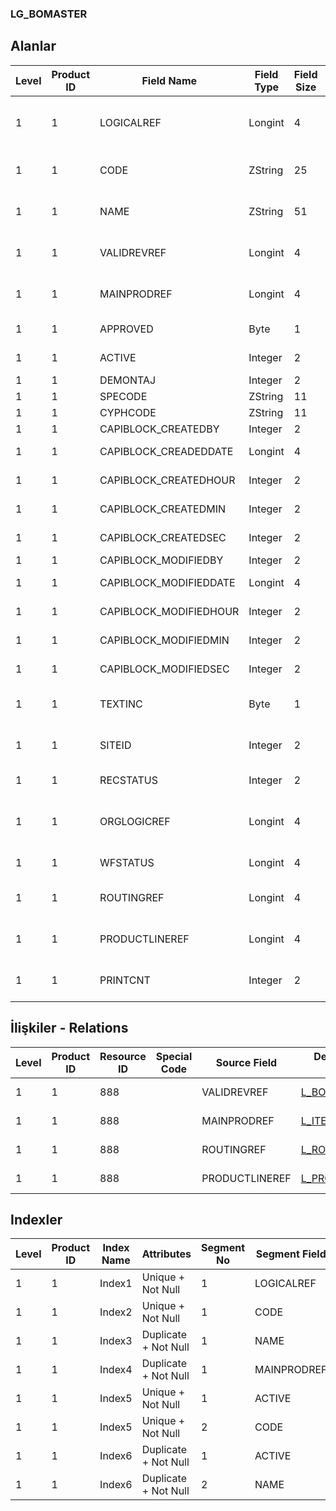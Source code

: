 ### LG_BOMASTER

## Alanlar

**Level**|**Product ID**|**Field Name**|**Field Type**|**Field Size**|**Field Offset**|**Türkçe Açıklama**|**Expression**
-----|-----|-----|-----|-----|-----|-----|-----
1|1|LOGICALREF|Longint|4|0|Ürün Reçetesi Logical Ref.|Bill Of Material Logical Reference
1|1|CODE|ZString|25|4|Ürün Reçetesi Kodu|Bill Of Material Code
1|1|NAME|ZString|51|29|Ürün Reçetesi Açıklaması|Bill Of Material Description
1|1|VALIDREVREF|Longint|4|80|Geçerli revizyon ref.|Valid Revision Reference
1|1|MAINPRODREF|Longint|4|84|Ana Ürün Ref.|Main Product Reference
1|1|APPROVED|Byte|1|88|Onay Bilgisi|Approval Info
1|1|ACTIVE|Integer|2|89|Kullanım durumu|Usage Status
1|1|DEMONTAJ|Integer|2|91|Demontaj|Demounting
1|1|SPECODE|ZString|11|93|Özel Kod|Aux. Code
1|1|CYPHCODE|ZString|11|104|Yetki Kodu|Auth. Code
1|1|CAPIBLOCK_CREATEDBY|Integer|2|115|Oluşturan|Created By
1|1|CAPIBLOCK_CREADEDDATE|Longint|4|117|Oluşturulma Tarihi|Created Date
1|1|CAPIBLOCK_CREATEDHOUR|Integer|2|121|Oluşturulma Saati|Created Hour
1|1|CAPIBLOCK_CREATEDMIN|Integer|2|123|Oluşturulma Dakikası|Created Minute
1|1|CAPIBLOCK_CREATEDSEC|Integer|2|125|Oluşturulma Saniyesi|Created Second
1|1|CAPIBLOCK_MODIFIEDBY|Integer|2|127|Değiştiren|Modified By
1|1|CAPIBLOCK_MODIFIEDDATE|Longint|4|129|Değiştirilme Tarihi|Modified Date
1|1|CAPIBLOCK_MODIFIEDHOUR|Integer|2|133|Değiştirilme Saati|Modified Hour
1|1|CAPIBLOCK_MODIFIEDMIN|Integer|2|135|Değiştirilme Dakikası|Modified Minute
1|1|CAPIBLOCK_MODIFIEDSEC|Integer|2|137|Değiştirilme Saniyesi|Modified Second
1|1|TEXTINC|Byte|1|139|Ayrıntılı Açıklama İçerir|Contains Detail Description
1|1|SITEID|Integer|2|140|Veri Merkezi|Data Processing Site
1|1|RECSTATUS|Integer|2|142|Kayıt Durumu|Record Status
1|1|ORGLOGICREF|Longint|4|144|Orijinal Kayıt Log. Ref.|Original Record Logical Reference
1|1|WFSTATUS|Longint|4|148|Kullanımda Değil|Not In Use
1|1|ROUTINGREF|Longint|4|152|Üretim rotası ref.|Production Route Reference
1|1|PRODUCTLINEREF|Longint|4|156|Üretim satırı ref.|Product Line Reference
1|1|PRINTCNT|Integer|2|160|Basılmış Olanların Sayısı|Count Of Printed

## İlişkiler - Relations
**Level**|**Product ID**|**Resource ID**|**Special Code**|**Source Field**|**Destination Table**|**Destination Field**|**Relation Type**|**Extra Condition**
-----|-----|-----|-----|-----|-----|-----|-----|-----
1|1|888||VALIDREVREF|[L_BOMREVSN](../LG_BOMREVSN "L_BOMREVSN")|LOGICALREF|one-to-one|
1|1|888||MAINPRODREF|[L_ITEMS](../LG_ITEMS "L_ITEMS")|LOGICALREF|one-to-one|
1|1|888||ROUTINGREF|[L_ROUTING](../LG_ROUTING "L_ROUTING")|LOGICALREF|one-to-one|
1|1|888||PRODUCTLINEREF|[L_PRODUCTLINE](../LG_PRODUCTLINEP "L_PRODUCTLINE")|LOGICALREF|one-to-one|

## Indexler
**Level**|**Product ID**|**Index Name**|**Attributes**|**Segment No**|**Segment Field**|**Sense**
-----|-----|-----|-----|-----|-----|-----
1|1|Index1|Unique + Not Null|1|LOGICALREF|Ascending
1|1|Index2|Unique + Not Null|1|CODE|Ascending
1|1|Index3|Duplicate + Not Null|1|NAME|Ascending
1|1|Index4|Duplicate + Not Null|1|MAINPRODREF|Ascending
1|1|Index5|Unique + Not Null|1|ACTIVE|Ascending
1|1|Index5|Unique + Not Null|2|CODE|Ascending
1|1|Index6|Duplicate + Not Null|1|ACTIVE|Ascending
1|1|Index6|Duplicate + Not Null|2|NAME|Ascending
